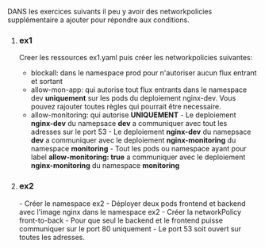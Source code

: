 DANS les exercices suivants il peu y avoir des networkpolicies supplémentaire a ajouter pour répondre aux conditions. 

<ol>
  <li><h3>ex1</h3></li>
Creer les ressources  ex1.yaml puis créer les networkpolicies suivantes: 

- blockall:  dans le namespace prod  pour n'autoriser aucun flux entrant et  sortant
- allow-mon-app:  qui autorise tout flux entrants dans le namespace dev **uniquement** sur les pods du deploiement nginx-dev. Vous pouvez rajouter toutes règles qui pourrait être necessaire.
- allow-monitoring: qui autorise **UNIQUEMENT** 
      -  Le deploiement **nginx-dev**  du namepsace **dev** a communiquer avec tout les adresses sur le port 53 
      - Le deploiement **nginx-dev**  du namepsace **dev** a communiquer avec le deploiement **nginx-monitoring** du namespace **monitoring** 
      - Tout les pods ou namespace ayant pour label **allow-monitoring: true** a communiquer avec le deploiement **nginx-monitoring** du namespace **monitoring** 


 <li><h3>ex2</h3></li>
- Créer le namespace ex2 
- Déployer deux pods frontend et backend avec l'image nginx dans le namespace ex2
- Créer la networkPolicy front-to-back
  - Pour que seul le backend et le frontend puisse communiquer sur le port 80 uniquement
  - Le port 53 soit ouvert sur toutes les adresses. 

</ol>
 




